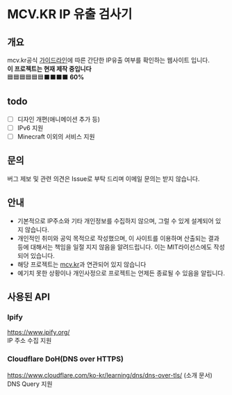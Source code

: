 # MCV.KR IP 유출 검사기
## 개요
mcv.kr공식 [가이드라인](https://cafe.naver.com/mcvkr/136)에 따른 간단한 IP유출 여부를 확인하는 웹사이트 입니다.  
**이 프로젝트는 현재 제작 중입니다**  
🟦🟦🟦🟦🟦🟦⬛⬛⬛⬛ **60%**
## todo
- [ ] 디자인 개편(애니메이션 추가 등)
- [ ] IPv6 지원
- [ ] Minecraft 이외의 서비스 지원

## 문의
버그 제보 및 관련 의견은 Issue로 부탁 드리며 이메일 문의는 받지 않습니다.

## 안내
- 기본적으로 IP주소와 기타 개인정보를 수집하지 않으며, 그럴 수 있게 설계되어 있지 않습니다.
- 개인적인 취미와 공익 목적으로 작성했으며, 이 사이트를 이용하며 산출되는 결과 등에 대해서는 책임을 일절 지지 않음을 알려드립니다. 이는 MIT라이선스에도 작성되어 있습니다.
- 해당 프로젝트는 [mcv.kr](mcv.kr)과 연관되어 있지 않습니다
- 예기치 못한 상황이나 개인사정으로 프로젝트는 언제든 종료될 수 있음을 알립니다.
## 사용된 API
### Ipify
https://www.ipify.org/  
IP 주소 수집 지원 
### Cloudflare DoH(DNS over HTTPS)
https://www.cloudflare.com/ko-kr/learning/dns/dns-over-tls/ (소개 문서)  
DNS Query 지원
